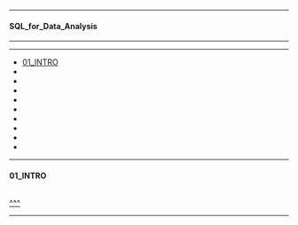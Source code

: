 
---

#### SQL_for_Data_Analysis

---

---

* [01_INTRO](#01_INTRO)
* []()
* []()
* []()
* []()
* []()
* []()
* []()
* []()
* []()

---

#### 01_INTRO

```

```

[^^^](#SQL_for_Data_Analysis)

---

